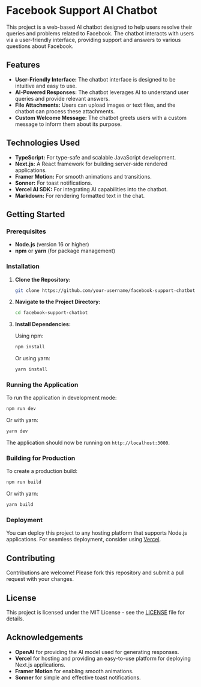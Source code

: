 # Facebook Support AI Chatbot

This project is a web-based AI chatbot designed to help users resolve their queries and problems related to Facebook. The chatbot interacts with users via a user-friendly interface, providing support and answers to various questions about Facebook.

## Features

- **User-Friendly Interface:** The chatbot interface is designed to be intuitive and easy to use.
- **AI-Powered Responses:** The chatbot leverages AI to understand user queries and provide relevant answers.
- **File Attachments:** Users can upload images or text files, and the chatbot can process these attachments.
- **Custom Welcome Message:** The chatbot greets users with a custom message to inform them about its purpose.

## Technologies Used

- **TypeScript:** For type-safe and scalable JavaScript development.
- **Next.js:** A React framework for building server-side rendered applications.
- **Framer Motion:** For smooth animations and transitions.
- **Sonner:** For toast notifications.
- **Vercel AI SDK:** For integrating AI capabilities into the chatbot.
- **Markdown:** For rendering formatted text in the chat.

## Getting Started

### Prerequisites

- **Node.js** (version 16 or higher)
- **npm** or **yarn** (for package management)

### Installation

1. **Clone the Repository:**

   ```bash
   git clone https://github.com/your-username/facebook-support-chatbot.git
   ```

2. **Navigate to the Project Directory:**

   ```bash
   cd facebook-support-chatbot
   ```

3. **Install Dependencies:**

   Using npm:

   ```bash
   npm install
   ```

   Or using yarn:

   ```bash
   yarn install
   ```

### Running the Application

To run the application in development mode:

```bash
npm run dev
```

Or with yarn:

```bash
yarn dev
```

The application should now be running on `http://localhost:3000`.

### Building for Production

To create a production build:

```bash
npm run build
```

Or with yarn:

```bash
yarn build
```

### Deployment

You can deploy this project to any hosting platform that supports Node.js applications. For seamless deployment, consider using [Vercel](https://vercel.com/).

## Contributing

Contributions are welcome! Please fork this repository and submit a pull request with your changes.

## License

This project is licensed under the MIT License - see the [LICENSE](LICENSE) file for details.

## Acknowledgements

- **OpenAI** for providing the AI model used for generating responses.
- **Vercel** for hosting and providing an easy-to-use platform for deploying Next.js applications.
- **Framer Motion** for enabling smooth animations.
- **Sonner** for simple and effective toast notifications.
```

